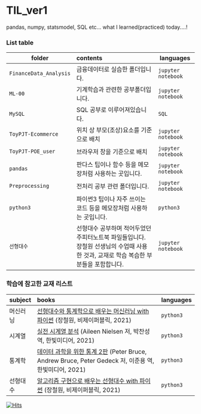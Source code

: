 # TIL_ver1
pandas, numpy, statsmodel, SQL etc... what I learned(practiced) today....! 

### List table
| folder | contents | languages |
|---|:---|---|
| `FinanceData_Analysis` | 금융데이터로 실습한 폴더입니다. | `jupyter notebook` |
| `ML-00` | 기계학습과 관련한 공부폴더입니다. | `jupyter notebook` |
| `MySQL` |   SQL 공부로 이루어져있습니다. | `SQL` |
| `ToyPJT-Ecommerce` | 위치 상 부모(조상)요소를 기준으로 배치 | `jupyter notebook` |
| `ToyPJT-POE_user` | 브라우저 창을 기준으로 배치 | `jupyter notebook` |
| `pandas` | 판다스 팁이나 함수 등을 메모장처럼 사용하는 곳입니다. | `jupyter notebook` |
| `Preprocessing` | 전처리 공부 관련 폴더입니다. | `jupyter notebook` |
| `python3` | 파이썬3 팁이나 자주 쓰이는 코드 등을 메모장처럼 사용하는 곳입니다. | `python3` |
| `선형대수` | 선형대수 공부하며 적어두었던 주피터노트북 파일들입니다. 장철원 선생님의 수업때 사용한 것과, 교재로 학습 복습한 부분들을 포함합니다. | `jupyter notebook` |


### 학습에 참고한 교재 리스트
| subject | books | languages |
|---|:---|---|
| 머신러닝 | [선형대수와 통계학으로 배우는 머신러닝 with 파이썬](http://www.kyobobook.co.kr/product/detailViewKor.laf?mallGb=KOR&ejkGb=KOR&barcode=9791165920395&orderClick=SPY) (장철원, 비제이퍼블릭, 2021) | `python3` |
| 시계열 |  [실전 시계열 분석](http://www.kyobobook.co.kr/product/detailViewKor.laf?ejkGb=KOR&mallGb=KOR&barcode=9791162244081&orderClick=LEA&Kc=) (Aileen Nielsen 저, 박찬성 역, 한빛미디어, 2021) | `python3` |
| 통계학 |  [데이터 과학을 위한 통계 2판](http://www.kyobobook.co.kr/product/detailViewKor.laf?mallGb=KOR&ejkGb=KOR&barcode=9791162244180&orderClick=JAj) (Peter Bruce, Andrew Bruce, Peter Gedeck 저, 이준용 역, 한빛미디어, 2021) | `python3` |
| 선형대수 |  [알고리즘 구현으로 배우는 선형대수 with 파이썬](http://www.kyobobook.co.kr/product/detailViewKor.laf?ejkGb=KOR&mallGb=KOR&barcode=9791165921125&orderClick=LOA&Kc=) (장철원, 비제이퍼블릭, 2021) | `python3` |


  



[![Hits](https://hits.seeyoufarm.com/api/count/incr/badge.svg?url=https%3A%2F%2Fgithub.com%2FAngela-Park-JE%2FTIL_ver1&count_bg=%232A7849&title_bg=%231D1C1C&icon=ulule.svg&icon_color=%23E7E7E7&title=hits&edge_flat=false)](https://hits.seeyoufarm.com)


